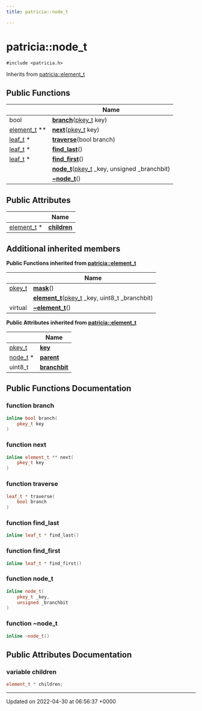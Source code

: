 ```yaml
---
title: patricia::node_t

---
```


# patricia::node_t






`#include <patricia.h>`

Inherits from [patricia::element_t](Classes/structpatricia_1_1element__t.md)

## Public Functions

|                | Name           |
| -------------- | -------------- |
| bool | **[branch](Classes/structpatricia_1_1node__t.md#function-branch)**([pkey_t](Files/patricia_8h.md#using-pkey-t) key) |
| [element_t](Classes/structpatricia_1_1element__t.md) ** | **[next](Classes/structpatricia_1_1node__t.md#function-next)**([pkey_t](Files/patricia_8h.md#using-pkey-t) key) |
| [leaf_t](Classes/structpatricia_1_1leaf__t.md) * | **[traverse](Classes/structpatricia_1_1node__t.md#function-traverse)**(bool branch) |
| [leaf_t](Classes/structpatricia_1_1leaf__t.md) * | **[find_last](Classes/structpatricia_1_1node__t.md#function-find-last)**() |
| [leaf_t](Classes/structpatricia_1_1leaf__t.md) * | **[find_first](Classes/structpatricia_1_1node__t.md#function-find-first)**() |
| | **[node_t](Classes/structpatricia_1_1node__t.md#function-node-t)**([pkey_t](Files/patricia_8h.md#using-pkey-t) _key, unsigned _branchbit) |
| | **[~node_t](Classes/structpatricia_1_1node__t.md#function-~node-t)**() |

## Public Attributes

|                | Name           |
| -------------- | -------------- |
| [element_t](Classes/structpatricia_1_1element__t.md) * | **[children](Classes/structpatricia_1_1node__t.md#variable-children)**  |

## Additional inherited members

**Public Functions inherited from [patricia::element_t](Classes/structpatricia_1_1element__t.md)**

|                | Name           |
| -------------- | -------------- |
| [pkey_t](Files/patricia_8h.md#using-pkey-t) | **[mask](Classes/structpatricia_1_1element__t.md#function-mask)**() |
| | **[element_t](Classes/structpatricia_1_1element__t.md#function-element-t)**([pkey_t](Files/patricia_8h.md#using-pkey-t) _key, uint8_t _branchbit) |
| virtual | **[~element_t](Classes/structpatricia_1_1element__t.md#function-~element-t)**() |

**Public Attributes inherited from [patricia::element_t](Classes/structpatricia_1_1element__t.md)**

|                | Name           |
| -------------- | -------------- |
| [pkey_t](Files/patricia_8h.md#using-pkey-t) | **[key](Classes/structpatricia_1_1element__t.md#variable-key)**  |
| [node_t](Classes/structpatricia_1_1node__t.md) * | **[parent](Classes/structpatricia_1_1element__t.md#variable-parent)**  |
| uint8_t | **[branchbit](Classes/structpatricia_1_1element__t.md#variable-branchbit)**  |


## Public Functions Documentation

### function branch

```cpp
inline bool branch(
    pkey_t key
)
```


### function next

```cpp
inline element_t ** next(
    pkey_t key
)
```


### function traverse

```cpp
leaf_t * traverse(
    bool branch
)
```


### function find_last

```cpp
inline leaf_t * find_last()
```


### function find_first

```cpp
inline leaf_t * find_first()
```


### function node_t

```cpp
inline node_t(
    pkey_t _key,
    unsigned _branchbit
)
```


### function ~node_t

```cpp
inline ~node_t()
```


## Public Attributes Documentation

### variable children

```cpp
element_t * children;
```


-------------------------------

Updated on 2022-04-30 at 06:56:37 +0000